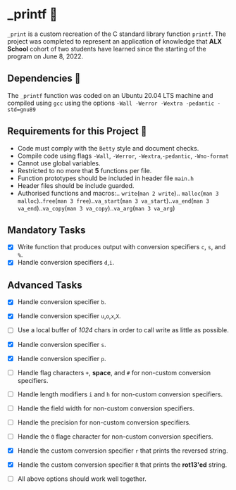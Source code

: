 # _printf :page_facing_up:

`_print` is a custom recreation of the C standard library function `printf`. The project was completed to represent an application of knowledge that **ALX School** cohort of two students have learned since the starting of the program on June 8, 2022.

## Dependencies :couple:

The `_printf` function was coded on an Ubuntu 20.04 LTS machine and compiled using `gcc` using the options `-Wall -Werror -Wextra -pedantic -std=gnu89`

## Requirements for this Project :couple:

* Code must comply with the `Betty` style and document checks.
* Compile code using flags `-Wall`, `-Werror`, `-Wextra`,`-pedantic`, `-Wno-format`
* Cannot use global variables.
* Restricted to no more that **5** functions per file.
* Function prototypes should be included in header file `main.h`
* Header files should be include guarded.
* Authorised functions and macros:.. `write`(`man 2 write`).. `malloc`(`man 3 malloc`)..`free`(`man 3 free`)..`va_start`(`man 3 va_start`)..`va_end`(`man 3 va_end`)..`va_copy`(`man 3 va_copy`)..`va_arg`(`man 3 va_arg`)

## Mandatory Tasks

- [x] Write function that produces output with conversion specifiers `c`, `s`, and `%`.
- [x] Handle conversion specifiers `d`,`i`.

## Advanced Tasks

- [x] Handle conversion specifier `b`.
- [x] Handle conversion specifier `u`,`o`,`x`,`X`.
- [ ] Use a local buffer of *1024* chars in order to call write as little as possible.
- [x] Handle conversion specifier `s`.
- [x] Handle conversion specifier `p`.
- [ ] Handle flag characters `+`, **space**, and `#` for non-custom conversion specifiers.
- [ ] Handle length modifiers `i` and `h` for non-custom conversion specifiers.
- [ ] Handle the field width for non-custom conversion specifiers.
- [ ] Handle the precision for non-custom conversion specifiers.
- [ ] Handle the `0` flage character for non-custom conversion specifiers.
- [x] Handle the custom conversion specifier `r` that prints the reversed string.
- [x] Handle the custom conversion specifier `R` that prints the **rot13'ed** string.
- [ ] All above options should work well together.

